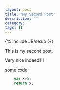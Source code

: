 ```yaml
---
layout: post
title: "My Second Post"
description: ""
category: 
tags: []
---
```

{% include JB/setup %}

This is my second post.

Very nice indeed!!!!

some code:

```js
    var x=5;
    return x;
```
